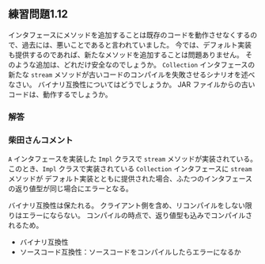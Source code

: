 ## 練習問題1.12

インタフェースにメソッドを追加することは既存のコードを動作させなくするので、過去には、悪いことであると言われていました。
今では、デフォルト実装も提供するのであれば、新たなメソッドを追加することは問題ありません。
そのような追加は、どれだけ安全なのでしょうか。
`Collection` インタフェースの新たな `stream` メソッドが古いコードのコンパイルを失敗させるシナリオを述べなさい。
バイナリ互換性についてはどうでしょうか。
JAR ファイルからの古いコードは、動作するでしょうか。

### 解答

### 柴田さんコメント

`A` インタフェースを実装した `Impl` クラスで `stream` メソッドが実装されている。
このとき、`Impl` クラスで実装されている `Collection` インタフェースに `stream` メソッドが
デフォルト実装とともに提供された場合、ふたつのインタフェースの返り値型が同じ場合にエラーとなる。

バイナリ互換性は保たれる。
クライアント側を含め、リコンパイルをしない限りはエラーにならない。
コンパイルの時点で、返り値型も込みでコンパイルされるため。

- バイナリ互換性
- ソースコード互換性：ソースコードをコンパイルしたらエラーになるか
